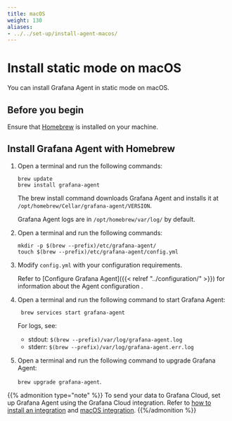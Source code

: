 ```yaml
---
title: macOS
weight: 130
aliases:
- ../../set-up/install-agent-macos/
---
```


# Install static mode on macOS

You can install Grafana Agent in static mode on macOS.

## Before you begin

Ensure that [Homebrew][] is installed on your machine.

[Homebrew]: https://brew.sh

## Install Grafana Agent with Homebrew

1. Open a terminal and run the following commands:

   ```
   brew update
   brew install grafana-agent
   ```

    The brew install command downloads Grafana Agent and installs it at `/opt/homebrew/Cellar/grafana-agent/VERSION`.
    
    Grafana Agent logs are in `/opt/homebrew/var/log/` by default.

1. Open a terminal and run the following commands:

    ```
    mkdir -p $(brew --prefix)/etc/grafana-agent/
    touch $(brew --prefix)/etc/grafana-agent/config.yml
    ```

1. Modify `config.yml` with your configuration requirements.

    Refer to [Configure Grafana Agent]({{< relref "../configuration/" >}}) for information about the Agent configuration .

1. Open a terminal and run the following command to start Grafana Agent:

    ` brew services start grafana-agent`

    For logs, see:
    - stdout: `$(brew --prefix)/var/log/grafana-agent.log`
    - stderr: `$(brew --prefix)/var/log/grafana-agent.err.log`

1. Open a terminal and run the following command to upgrade Grafana Agent:

    `brew upgrade grafana-agent`.

{{% admonition type="note" %}}
To send your data to Grafana Cloud, set up Grafana Agent using the Grafana Cloud integration. Refer to [how to install an integration](/docs/grafana-cloud/data-configuration/integrations/install-and-manage-integrations/) and [macOS integration](/docs/grafana-cloud/data-configuration/integrations/integration-reference/integration-macos-node/).
{{%/admonition %}}
